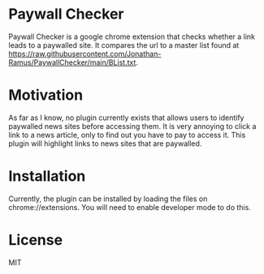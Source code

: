 # Paywall Checker
Paywall Checker is a google chrome extension that checks whether a link leads to a paywalled site. It compares the url to a master list found at https://raw.githubusercontent.com/Jonathan-Ramus/PaywallChecker/main/BList.txt. 

# Motivation
As far as I know, no plugin currently exists that allows users to identify paywalled news sites before accessing them. It is very annoying to click a link to a news article, only to find out you have to pay to access it. This plugin will highlight links to news sites that are paywalled.

# Installation 
Currently, the plugin can be installed by loading the files on chrome://extensions. You will need to enable developer mode to do this.

# License 
MIT

